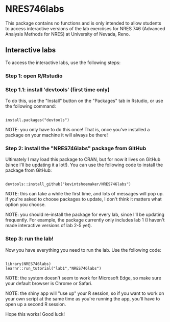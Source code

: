 # NRES746labs

This package contains no functions and is only intended to allow students to access interactive versions of the lab exerciises for NRES 746 (Advanced Analysis Methods for NRES) at University of Nevada, Reno.

## Interactive labs

To access the interactive labs, use the following steps:

### Step 1: open R/Rstudio

### Step 1.1: install 'devtools' (first time only)

To do this, use the "Install" button on the "Packages" tab in Rstudio, or use the following command:

```

install.packages("devtools")

```

NOTE: you only have to do this once! That is, once you've installed a package on your machine it will always be there!  

### Step 2: install the "NRES746labs" package from GitHub

Ultimately I may load this package to CRAN, but for now it lives on GitHub (since I'll be updating it a lot!). You can use the following code to install the package from GitHub:

```

devtools::install_github("kevintshoemaker/NRES746labs")

```

NOTE: this can take a while the first time, and lots of messages will pop up. If you're asked to choose packages to update, I don't think it matters what option you choose.

NOTE: you should re-install the package for every lab, since I'll be updating frequently. For example, the package currently only includes lab 1 (I haven't made interactive versions of lab 2-5 yet).

### Step 3: run the lab!

Now you have everything you need to run the lab. Use the following code:

```

library(NRES746labs)
learnr::run_tutorial("lab1","NRES746labs")

```

NOTE: the system doesn't seem to work for Microsoft Edge, so make sure your default browser is Chrome or Safari. 

NOTE: the shiny app will "use up" your R session, so if you want to work on your own script at the same time as you're running the app, you'll have to open up a second R session. 


Hope this works! Good luck!
 
